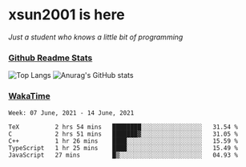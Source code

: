 # xsun2001 is here

*Just a student who knows a little bit of programming*

### [Github Readme Stats](https://github.com/anuraghazra/github-readme-stats)

![Top Langs](https://github-readme-stats.vercel.app/api/top-langs/?username=xsun2001&layout=compact&theme=radical) ![Anurag's GitHub stats](https://github-readme-stats.vercel.app/api?username=xsun2001&show_icons=true&theme=radical)

### [WakaTime](https://wakatime.com)

<!--START_SECTION:waka-->
```text
Week: 07 June, 2021 - 14 June, 2021

TeX          2 hrs 54 mins   ████████░░░░░░░░░░░░░░░░░   31.54 % 
C            2 hrs 51 mins   ███████▓░░░░░░░░░░░░░░░░░   31.05 % 
C++          1 hr 26 mins    ████░░░░░░░░░░░░░░░░░░░░░   15.59 % 
TypeScript   1 hr 25 mins    ████░░░░░░░░░░░░░░░░░░░░░   15.49 % 
JavaScript   27 mins         █▒░░░░░░░░░░░░░░░░░░░░░░░   04.93 % 
```
<!--END_SECTION:waka-->
